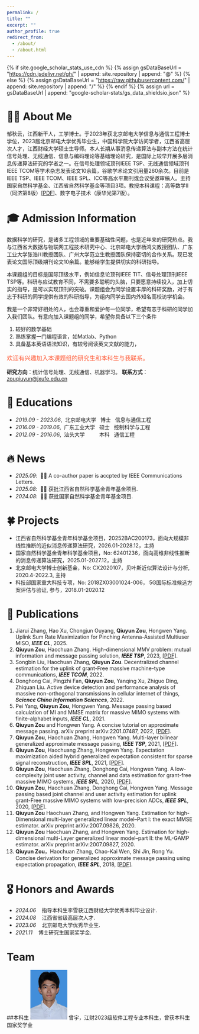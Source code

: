 ```yaml
---
permalink: /
title: ""
excerpt: ""
author_profile: true
redirect_from: 
  - /about/
  - /about.html
---
```


{% if site.google_scholar_stats_use_cdn %}
{% assign gsDataBaseUrl = "https://cdn.jsdelivr.net/gh/" | append: site.repository | append: "@" %}
{% else %}
{% assign gsDataBaseUrl = "https://raw.githubusercontent.com/" | append: site.repository | append: "/" %}
{% endif %}
{% assign url = gsDataBaseUrl | append: "google-scholar-stats/gs_data_shieldsio.json" %}

<span class='anchor' id='about-me'></span>

# 🤵🏻 About Me

邹秋云，江西新干人，工学博士。于2023年获北京邮电大学信息与通信工程博士学位，2023届北京邮电大学优秀毕业生，中国科学院大学访问学者，江西省高层次人才，江西财经大学硕士生导师。本人长期从事消息传递算法与副本方法在统计信号处理、无线通信、信息与编码理论等基础理论研究，是国际上较早开展多层消息传递算法研究的学者之一。在信号处理领域顶刊IEEE TSP、无线通信领域顶刊IEEE TCOM等学术杂志发表论文10余篇，谷歌学术论文引用量260余次。目前是IEEE TSP、IEEE TCOM、IEEE SPL、ICC等高水平期刊或会议受邀审稿人。主持国家自然科学基金、江西省自然科学基金等项目3项。教授本科课程：高等数学II（同济第8版）[[PDF]](https://github.com/QiuyunZou/qiuyunzou.github.io/blob/main/assets/Advanced-math_compressed.pdf)、数字电子技术（康华光第7版）。

# 🎓 Admission Information
数据科学的研究，是诸多工程领域的重要基础性问题，也是近年来的研究热点。我与江西省大数据与物联网工程技术研究中心、北京邮电大学杨鸿文教授团队、广东工业大学张浩川教授团队、广州大学范立生教授团队保持密切的合作关系。现已发表论文国际顶级期刊论文10余篇。能够给学生提供切实的科研指导。

本课题组的目标是国际顶级水平，例如信息论顶刊IEEE TIT、信号处理顶刊IEEE TSP等。科研与应试教育不同，不需要多聪明的头脑，只要愿意持续投入，加上切实的指导，是可以实现顶刊的突破。课题组会为同学设置丰厚的科研奖励，对于有志于科研的同学提供有效的科研指导，为组内同学去国内外知名高校访学机会。

我是一个非常好相处的人，也会尊重和爱护每一位同学，希望有志于科研的同学加入我们团队。有意向加入课题组的同学，希望你具备以下三个条件

1. 较好的数学基础
2. 熟练掌握一门编程语言，如Matlab、Python
3. 具备基本英语语法知识，有较号阅读英文文献的能力，

<div style="color: #FF5733; font-size: 16px; font-family: Arial, sans-serif;">
  <p>  欢迎有兴趣加入本课题组的研究生和本科生与我联系。</p>
</div>


**研究方向**：统计信号处理、无线通信、机器学习。
**联系方式**：zouqiuyun@jxufe.edu.cn


# 📖 Educations
- *2019.09 - 2023.06*,&nbsp;&nbsp;北京邮电大学&nbsp;&nbsp; 博士&nbsp;&nbsp; 信息与通信工程
- *2016.09 - 2019.06*,&nbsp;&nbsp;广东工业大学&nbsp;&nbsp; 硕士&nbsp;&nbsp;  控制科学与工程
- *2012.09 - 2016.06*,&nbsp;&nbsp;汕头大学&nbsp;&nbsp;&nbsp;&nbsp;&nbsp;&nbsp;&nbsp;&nbsp;&nbsp;&nbsp;本科&nbsp;&nbsp; 通信工程


# 🔥 News
- *2025.09*: &nbsp;🎉🎉 A co-author paper is accpted by IEEE Communications Letters. 
- *2025.08*: &nbsp;🎉🎉 获批江西省自然科学基金青年基金项目. 
- *2024.08*: &nbsp;🎉🎉 获批国家自然科学基金青年基金项目.

# 🍀 Projects
- 江西省自然科学基金青年科学基金项目，20252BAC200173，面向大规模非线性推断的近似消息传递算法研究，2026.01-2028.12，主持
- 国家自然科学基金青年科学基金项目，No: 62401236，面向高维非线性推断的消息传递算法研究，2025.01-2027.12，主持
- 北京邮电大学博士创新基金，No: CX2020107，贝叶斯近似算法设计与分析, 2020.4-2022.3, 主持
- 科技部国家重大科技专项，No: 2018ZX03001024-006， 5G国际标准候选方案评估与验证, 参与，2018.01-2020.12

# 📝 Publications 
1. Jiarui Zhang, Hao Xu, Chongjun Ouyang, **Qiuyun Zou**, Hongwen Yang. Uplink Sum Rate Maximization for Pinching Antenna-Assisted Multiuser MISO, ***IEEE CL***, 2025. 
2. **Qiuyun Zou**, Haochuan Zhang. High-dimensional MMV problem: mutual information and message passing solution, ***IEEE TSP***, 2023, [[PDF]](https://ieeexplore.ieee.org/abstract/document/10208127).
3. Songbin Liu, Haochuan Zhang, **Qiuyun Zou**. Decentralized channel estimation for the uplink of grant-Free massive machine-type communications, ***IEEE TCOM***, 2022.
4. Donghong Cai, Pingzhi Fan, **Qiuyun Zou**, Yanqing Xu, Zhiguo Ding, Zhiquan Liu. Active device detection and performance analysis of massive non-orthogonal transmissions in cellular internet of things, ***Science China Information Sciences***, 2022.
5. Pei Yang, **Qiuyun Zou**, Hongwen Yang. Message passing based calculation of MI and MMSE matrix for massive MIMO systems with finite-alphabet inputs, ***IEEE CL***, 2021.
6. **Qiuyun Zou** and Hongwen Yang. A concise tutorial on approximate message passing. arXiv preprint arXiv:2201.07487, 2022, [[PDF]](https://arxiv.org/pdf/2201.07487).
7. **Qiuyun Zou**, Haochuan Zhang, Hongwen Yang. Multi-layer bilinear generalized approximate message passing, ***IEEE TSP***, 2021, [[PDF]](https://ieeexplore.ieee.org/abstract/document/9497749).
8. **Qiuyun Zou**, Haochuang Zhang, Hongwen Yang. Expectation maximization aided hybrid generalized expectation consistent for sparse signal reconstruction, ***IEEE SPL***, 2021, [[PDF]](https://ieeexplore.ieee.org/abstract/document/9376245).
9. **Qiuyun Zou**, Haochuan Zhang, Donghong Cai, Hongwen Yang. A low-complexity joint user activity, channel and data estimation for grant-free massive MIMO systems, ***IEEE SPL***, 2020, [[PDF]](https://ieeexplore.ieee.org/abstract/document/9138688).
10. **Qiuyun Zou**, Haochuan Zhang, Donghong Cai, Hongwen Yang. Message passing based joint channel and user activity estimation for uplink grant-Free massive MIMO systems with low-precision ADCs, ***IEEE SPL***, 2020, [[PDF]](https://ieeexplore.ieee.org/abstract/document/9028221).
11. **Qiuyun Zou** Haochuan Zhang, and Hongwen Yang. Estimation for high-Dimensional multi-layer generalized linear model–Part I: the exact MMSE estimator. arXiv preprint arXiv:2007.09826, 2020.
12. **Qiuyun Zou** Haochuan Zhang, and Hongwen Yang.  Estimation for high-dimensional multi-Layer generalized linear model–part II: the ML-GAMP estimator. arXiv preprint arXiv:2007.09827, 2020.
13. **Qiuyun Zou**，Haochuan Zhang, Chao-Kai Wen, Shi Jin, Rong Yu. Concise derivation for generalized approximate message passing using expectation propagation, ***IEEE SPL***, 2018, [[PDF]](https://ieeexplore.ieee.org/abstract/document/8496782).

# 🎖 Honors and Awards
- *2024.06* &nbsp;&nbsp;  指导本科生李雪获江西财经大学优秀本科毕业设计. 
- *2024.08* &nbsp;&nbsp;  江西省省级高层次人才.
- *2023.06* &nbsp;&nbsp;  北京邮电大学优秀毕业生.
- *2021.11* &nbsp;&nbsp;  博士研究生国家奖学金.

# Team
##本科生
<img src="https://github.com/QiuyunZou/qiuyunzou.github.io/blob/main/images/zy.png" width="100px">
曾宇，江财2023级软件工程专业本科生，曾获本科生国家奖学金



